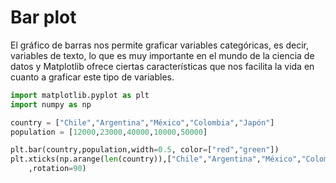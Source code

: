 # Bar plot

El gráfico de barras nos permite graficar variables categóricas, es decir, variables de texto, lo que es muy importante en el mundo de la ciencia de datos y Matplotlib ofrece ciertas características que nos facilita la vida en cuanto a graficar este tipo de variables.

```python
import matplotlib.pyplot as plt
import numpy as np

country = ["Chile","Argentina","México","Colombia","Japón"]
population = [12000,23000,40000,10000,50000]

plt.bar(country,population,width=0.5, color=["red","green"])
plt.xticks(np.arange(len(country)),["Chile","Argentina","México","Colombia","Japón"]
	,rotation=90)
```